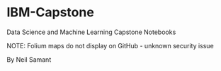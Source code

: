 # IBM-Capstone
Data Science and Machine Learning Capstone Notebooks  

NOTE: Folium maps do not display on GitHub - unknown security issue  

By Neil Samant
